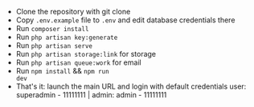 - Clone the repository with git clone
- Copy <code>.env.example</code> file to <code>.env</code> and edit database credentials there
- Run <code>composer install</code>
- Run <code>php artisan key:generate</code>
- Run <code>php artisan serve</code>
- Run <code>php artisan storage:link</code> for storage
- Run <code>php artisan queue:work</code> for email
- Run <code>npm install</code> && <code>npm run dev</code>
- That's it: launch the main URL and login with default credentials user: superadmin - 11111111 | admin: admin - 11111111
